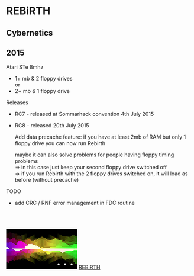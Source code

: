 # REBiRTH
## Cybernetics 
## 2015

Atari STe 8mhz <BR>
* 1+ mb & 2 floppy drives <BR>
or
* 2+ mb & 1 floppy drive <BR>

Releases <BR>

* RC7 - released at Sommarhack convention 4th July 2015

* RC8 - released 20th July 2015

  Add data precache feature: 
  if you have at least 2mb of RAM but only 1 floppy drive you can now run Rebirth
	
  maybe it can also solve problems for people having floppy timing problems <BR>
  => in this case just keep your second floppy drive switched off <BR>
  => if you run Rebirth with the 2 floppy drives switched on, it will load as before 
   (without precache) <BR>

TODO <BR>
* add CRC / RNF error management in FDC routine
<BR>
<BR>

![](./README_V.PNG)
[REBiRTH](http://www.youtube.com/watch?v=iNbVcFThTxY)
